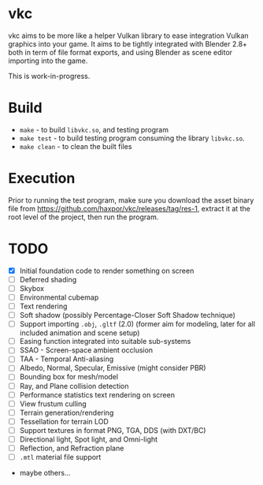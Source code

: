 # vkc

vkc aims to be more like a helper Vulkan library to ease integration Vulkan graphics into
your game. It aims to be tightly integrated with Blender 2.8+ both in term of file format exports,
and using Blender as scene editor importing into the game.

This is work-in-progress.

# Build

* `make` - to build `libvkc.so`, and testing program
* `make test` - to build testing program consuming the library `libvkc.so`.
* `make clean` - to clean the built files

# Execution

Prior to running the test program, make sure you download the asset binary file from https://github.com/haxpor/vkc/releases/tag/res-1,
extract it at the root level of the project, then run the program.

# TODO

* [x] Initial foundation code to render something on screen
* [ ] Deferred shading
* [ ] Skybox
* [ ] Environmental cubemap
* [ ] Text rendering
* [ ] Soft shadow (possibly Percentage-Closer Soft Shadow technique)
* [ ] Support importing `.obj`, `.gltf` (2.0) (former aim for modeling, later for all included animation and scene setup)
* [ ] Easing function integrated into suitable sub-systems
* [ ] SSAO - Screen-space ambient occlusion
* [ ] TAA - Temporal Anti-aliasing
* [ ] Albedo, Normal, Specular, Emissive (might consider PBR)
* [ ] Bounding box for mesh/model
* [ ] Ray, and Plane collision detection
* [ ] Performance statistics text rendering on screen
* [ ] View frustum culling
* [ ] Terrain generation/rendering
* [ ] Tessellation for terrain LOD
* [ ] Support textures in format PNG, TGA, DDS (with DXT/BC)
* [ ] Directional light, Spot light, and Omni-light
* [ ] Reflection, and Refraction plane
* [ ] `.mtl` material file support
* maybe others...
